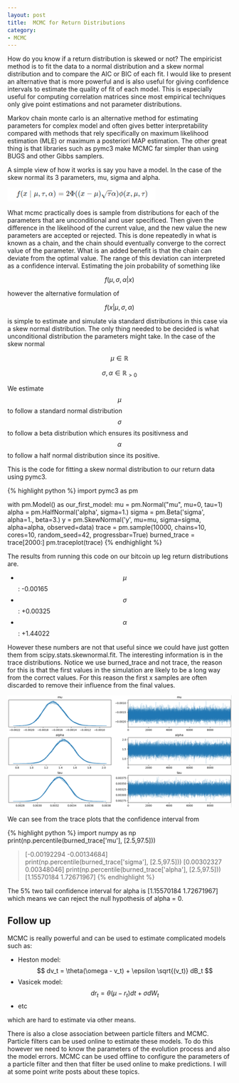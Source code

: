 ```yaml
---
layout: post
title:  MCMC for Return Distributions
category:
- MCMC
---
```


How do you know if a return distribution is skewed or not?
The empiricist method is to fit the data to a normal distribution and a skew normal distribution and to compare the AIC or BIC of each fit.
I would like to present an alternative that is more powerful and is also useful for giving confidence intervals to estimate the quality of fit of each model.
This is especially useful for computing correlation matrices since most empirical techniques only give point estimations and not parameter distributions.

Markov chain monte carlo is an alternative method for estimating parameters for complex model and often gives better interpretability 
compared with methods that rely specifically on maximum likelihood estimation (MLE) or maximum a posteriori MAP estimation.
The other great thing is that libraries such as pymc3 make MCMC far simpler than using BUGS and other Gibbs samplers.

A simple view of how it works is say you have a model. In the case of the skew normal its 3 parameters, mu, sigma and alpha.

![trace_plot](/assets/2020-12-07/skew_normal.png)

What mcmc practically does is sample from distributions for each of the parameters that are unconditional and user specificed. 
Then given the difference in the likelihood of the current value, and the new value the new parameters are accepted or rejected.
This is done repeatedly in what is known as a chain, and the chain should eventually converge to the correct value of the parameter. 
What is an added benefit is that the chain can deviate from the optimal value. The range of this deviation can interpreted as a confidence interval.
Estimating the join probability of something like

$$ f(\mu, \sigma, \alpha | x) $$

however the alternative formulation of

$$ f(x | \mu, \sigma, \alpha) $$

is simple to estimate and simulate via standard distributions in this case via a skew normal distribution.
The only thing needed to be decided is what unconditional distribution the parameters might take. In the case of the skew normal

$$ \mu \in \mathbb{R} $$

$$ \sigma, \alpha \in \mathbb{R}_{>0} $$

We estimate $$\mu$$ to follow a standard normal distribution $$\sigma$$ to follow a beta distribution which ensures its positivness
and $$\alpha$$ to follow a half normal distribution since its positive.

This is the code for fitting a skew normal distribution to our return data using pymc3.

{% highlight python %}
import pymc3 as pm

with pm.Model() as our_first_model:
    mu = pm.Normal("mu", mu=0, tau=1)
    alpha = pm.HalfNormal('alpha', sigma=1.)
    sigma = pm.Beta('sigma', alpha=1., beta=3.)
    y = pm.SkewNormal('y', mu=mu, sigma=sigma, alpha=alpha, observed=data)
    trace = pm.sample(10000, chains=10, cores=10, random_seed=42, progressbar=True)
    burned_trace = trace[2000:]
pm.traceplot(trace)
{% endhighlight %}

The results from running this code on our bitcoin up leg return distributions are.

* $$\mu$$: -0.00165
* $$\sigma$$: +0.00325
* $$\alpha$$: +1.44022

However these numbers are not that useful since we could have just gotten them from scipy.stats.skewnormal.fit.
The interesting information is in the trace distributions. Notice we use burned_trace and not trace, the reason for this is that the first values in the simulation
are likely to be a long way from the correct values. For this reason the first x samples are often discarded to remove their influence from the final values.

![trace_plot](/assets/2020-12-07/trace-plots.png)

We can see from the trace plots that the confidence interval from 

{% highlight python %}
import numpy as np
print(np.percentile(burned_trace['mu'], [2.5,97.5]))
> [-0.00192294 -0.00134684]
print(np.percentile(burned_trace['sigma'], [2.5,97.5]))
> [0.00302327 0.00348046]
print(np.percentile(burned_trace['alpha'], [2.5,97.5]))
> [1.15570184 1.72671967]
{% endhighlight %}

The 5% two tail confidence interval for alpha is [1.15570184 1.72671967] which means we can reject the null hypothesis of alpha = 0.

## Follow up 

MCMC is really powerful and can be used to estimate complicated models such as: 
* Heston model: $$ dv_t = \theta(\omega - v_t) + \epsilon \sqrt{(v_t)} dB_t $$
* Vasicek model: $$ dr_t = \theta (\mu - r_t) dt + \sigma dW_t $$ 
* etc

which are hard to estimate via other means.

There is also a close association between particle filters and MCMC. Particle filters can be used online to estimate these models.
To do this however we need to know the parameters of the evolution process and also the model errors. MCMC can be used offline to configure the parameters of a particle filter
and then that filter be used online to make predictions. I will at some point write posts about these topics.

